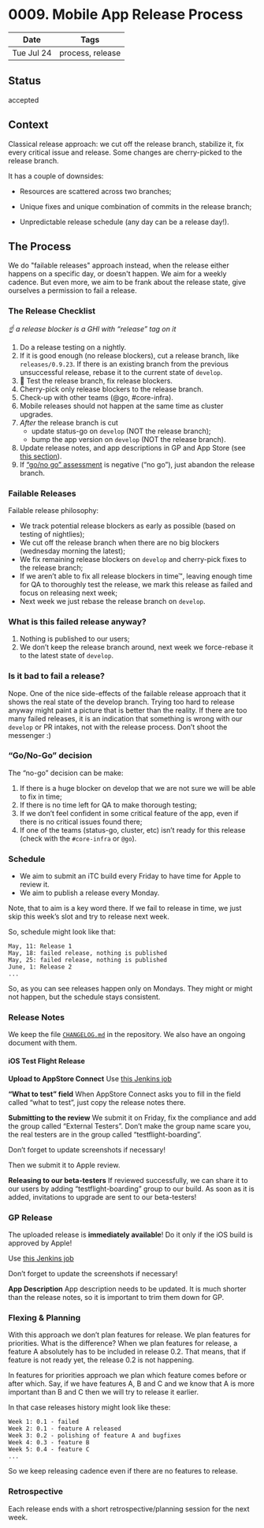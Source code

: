# 0009. Mobile App Release Process

| Date | Tags |
|---|---|
| Tue Jul 24  | process, release |


## Status

accepted


## Context

Classical release approach: we cut off the release branch, stabilize it, fix every critical issue and release. Some changes are cherry-picked to the release branch.

It has a couple of downsides:

- Resources are scattered across two branches;

- Unique fixes and unique combination of commits in the release branch;

- Unpredictable release schedule (any day can be a release day!).

## The Process

We do "failable releases" approach instead, when the release either happens on
a specific day, or doesn't happen.
We aim for a weekly cadence.
But even more, we aim to be frank about the release state, give ourselves
a permission to fail a release.


### The Release Checklist
_☝️  a release blocker is a GHI with “release” tag on it_

1. Do a release testing on a nightly.
1. If it is good enough (no release blockers), cut a release branch, like `releases/0.9.23`. If there is an existing branch from the previous unsuccessful release, rebase it to the current state of `develop`.
1. 🔄 Test the release branch, fix release blockers.
1. Cherry-pick only release blockers to the release branch.
1. Check-up with other teams (@go, #core-infra).
1. Mobile releases should not happen at the same time as cluster upgrades.
1. *After* the release branch is cut 
    - update status-go on `develop` (NOT the release branch);
    - bump the app version on `develop` (NOT the release branch).
1. Update release notes, and app descriptions in GP and App Store (see [this section](#release-notes)).
1. If [“go/no go” assessment](#go-no-go) is negative (“no go”), just abandon the release branch.


### Failable Releases
Failable release philosophy:
- We track potential release blockers as early as possible (based on testing of nightlies);
- We cut off the release branch when there are no big blockers (wednesday morning the latest);
- We fix remaining release blockers on `develop` and cherry-pick fixes to the release branch;
- If we aren’t able to fix all release blockers in time™, leaving enough time for QA to thoroughly test the release, we mark this release as failed and focus on releasing next week;
- Next week we just rebase the release branch on `develop`.

### What is this failed release anyway?
1. Nothing is published to our users;
1. We don’t keep the release branch around, next week we force-rebase it to the latest state of `develop`.

### Is it bad to fail a release?
Nope. One of the nice side-effects of the failable release approach that it shows the real state of the develop branch. 
Trying too hard to release anyway might paint a picture that is better than the reality.
If there are too many failed releases, it is an indication that something is wrong with our `develop` or PR intakes, not with the release process. Don’t shoot the messenger :)

### <a name="go-no-go"></a> “Go/No-Go” decision
The “no-go” decision can be make:
1. If there is a huge blocker on develop that we are not sure we will be able to fix in time;
1. If there is no time left for QA to make thorough testing;
1. If we don’t feel confident in some critical feature of the app, even if there is no critical issues found there;
1. If one of the teams (status-go, cluster, etc) isn’t ready for this release (check with the `#core-infra` or `@go`).

### Schedule
- We aim to submit an iTC build every Friday to have time for Apple to review it.
- We aim to publish a release every Monday.

Note, that to aim is a key word there. If we fail to release in time, we just skip this week’s slot and try to release next week.

So, schedule might look like that:
```
May, 11: Release 1
May, 18: failed release, nothing is published
May, 25: failed release, nothing is published
June, 1: Release 2
...
```

So, as you can see releases happen only on Mondays.
They might or might not happen, but the schedule stays consistent.

### <a name="release-notes"></a>Release Notes
We keep the file [`CHANGELOG.md`](../../CHANGELOG.md) in the repository.
We also have an ongoing document with them.

#### iOS Test Flight Release
**Upload to AppStore Connect**
Use [this Jenkins job](https://jenkins.status.im/job/status-react/job/upload_release_ios/)

**“What to test” field**
When AppStore Connect asks you to fill in the field called “what to test”, just copy the release notes there.

**Submitting to the review**
We submit it on Friday, fix the compliance and add the group called “External Testers”. Don’t make the group name scare you, the real testers are in the group called “testflight-boarding”. 

Don’t forget to update screenshots if necessary!

Then we submit it to Apple review.

**Releasing to our beta-testers**
If reviewed successfully, we can share it to our users by adding “testflight-boarding” group to our build. As soon as it is added, invitations to upgrade are sent to our beta-testers!

### GP Release
The uploaded release is **immediately available**! 
Do it only if the iOS build is approved by Apple!

Use [this Jenkins job](https://jenkins.status.im/job/status-react/job/upload_release_android/)

Don’t forget to update the screenshots if necessary!

**App Description**
App description needs to be updated. It is much shorter than the release notes, so it is important to trim them down for GP.

### Flexing & Planning
With this approach we don’t plan features for release. We plan features for priorities.
What is the difference?
When we plan features for release, a feature A absolutely has to be included in release 0.2. That means, that if feature is not ready yet, the release 0.2 is not happening.

In features for priorities approach we plan which feature comes before or after which. Say, if we have features A, B and C and we know that A is more important than B and C then we will try to release it earlier. 

In that case releases history might look like these:
```
Week 1: 0.1 - failed
Week 2: 0.1 - feature A released
Week 3: 0.2 - polishing of feature A and bugfixes
Week 4: 0.3 - feature B
Week 5: 0.4 - feature C
...
```

So we keep releasing cadence even if there are no features to release.

### Retrospective
Each release ends with a short retrospective/planning session for the next week.




